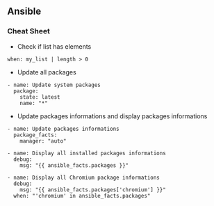 ## Ansible

### Cheat Sheet

* Check if list has elements

```
when: my_list | length > 0
```

* Update all packages

```
- name: Update system packages
  package:
    state: latest
    name: "*"
```

* Update packages informations and display packages informations

```
- name: Update packages informations
  package_facts:
    manager: "auto"

- name: Display all installed packages informations
  debug:
    msg: "{{ ansible_facts.packages }}"

- name: Display all Chromium package informations
  debug:
    msg: "{{ ansible_facts.packages['chromium'] }}"
  when: "'chromium' in ansible_facts.packages"
```